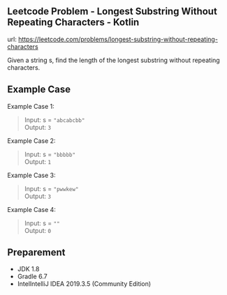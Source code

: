 ## Leetcode Problem - Longest Substring Without Repeating Characters - Kotlin
url: https://leetcode.com/problems/longest-substring-without-repeating-characters

Given a string s, find the length of the longest substring without repeating characters.

## Example Case

Example Case 1:
>Input: s = `"abcabcbb"`\
>Output: `3`

Example Case 2:
>Input: s = `"bbbbb"`\
>Output: `1`

Example Case 3:
>Input: s = `"pwwkew"`\
>Output: `3`

Example Case 4:
>Input: s = `""`\
>Output: `0`

## Preparement
* JDK 1.8
* Gradle 6.7
* IntelIntelliJ IDEA 2019.3.5 (Community Edition)


